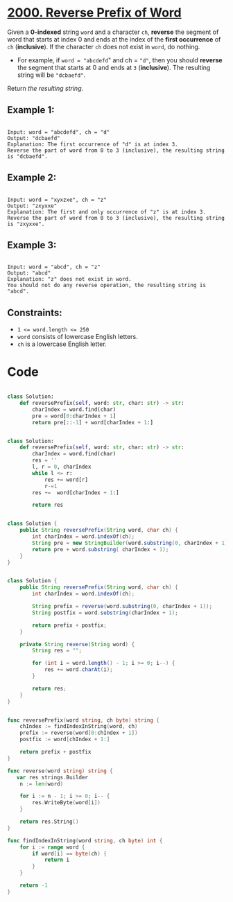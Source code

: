 # [2000. Reverse Prefix of Word](https://leetcode.com/problems/reverse-prefix-of-word/description/?envType=daily-question&envId=2024-05-01)

Given a **0-indexed** string `word` and a character `ch`, **reverse** the segment of word that starts at index 0 and ends at the index of the **first occurrence** of `ch` (**inclusive**). If the character `ch` does not exist in `word`, do nothing.

- For example, if `word = "abcdefd`" and ch = `"d"`, then you should **reverse** the segment that starts at 0 and ends at `3` (**inclusive**). The resulting string will be `"dcbaefd"`.

Return _the resulting string._

## Example 1:

```

Input: word = "abcdefd", ch = "d"
Output: "dcbaefd"
Explanation: The first occurrence of "d" is at index 3.
Reverse the part of word from 0 to 3 (inclusive), the resulting string is "dcbaefd".

```

## Example 2:

```

Input: word = "xyxzxe", ch = "z"
Output: "zxyxxe"
Explanation: The first and only occurrence of "z" is at index 3.
Reverse the part of word from 0 to 3 (inclusive), the resulting string is "zxyxxe".

```

## Example 3:

```

Input: word = "abcd", ch = "z"
Output: "abcd"
Explanation: "z" does not exist in word.
You should not do any reverse operation, the resulting string is "abcd".

```

## Constraints:

- `1 <= word.length <= 250`
- `word` consists of lowercase English letters.
- `ch` is a lowercase English letter.

# Code

```python

class Solution:
    def reversePrefix(self, word: str, char: str) -> str:
        charIndex = word.find(char)
        pre = word[0:charIndex + 1]
        return pre[::-1] + word[charIndex + 1:]

```

```python

class Solution:
    def reversePrefix(self, word: str, char: str) -> str:
        charIndex = word.find(char)
        res = ''
        l, r = 0, charIndex
        while l <= r:
            res += word[r]
            r-=1
        res +=  word[charIndex + 1:]

        return res
```

```java

class Solution {
    public String reversePrefix(String word, char ch) {
        int charIndex = word.indexOf(ch);
        String pre = new StringBuilder(word.substring(0, charIndex + 1)).reverse().toString();
        return pre + word.substring( charIndex + 1);
    }
}

```

```java

class Solution {
    public String reversePrefix(String word, char ch) {
        int charIndex = word.indexOf(ch);

        String prefix = reverse(word.substring(0, charIndex + 1));
        String postfix = word.substring(charIndex + 1);

        return prefix + postfix;
    }

    private String reverse(String word) {
        String res = "";

        for (int i = word.length() - 1; i >= 0; i--) {
            res += word.charAt(i);
        }

        return res;
    }
}
```

```go

func reversePrefix(word string, ch byte) string {
    chIndex := findIndexInString(word, ch)
    prefix := reverse(word[0:chIndex + 1])
    postfix := word[chIndex + 1:]

    return prefix + postfix
}

func reverse(word string) string {
   var res strings.Builder
    n := len(word)

    for i := n - 1; i >= 0; i-- {
        res.WriteByte(word[i])
    }

    return res.String()
}

func findIndexInString(word string, ch byte) int {
    for i := range word {
        if word[i] == byte(ch) {
            return i
        }
    }

    return -1
}

```
